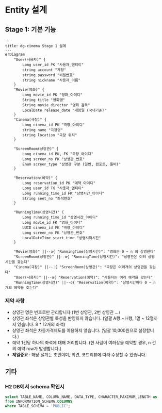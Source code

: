 # Entity 설계

## Stage 1: 기본 기능

```mermaid
---
title: dg-cinema Stage 1 설계
---
erDiagram
    "User(사용자)" {
        Long user_id PK "사용자_엔티티"
        string account "계정"
        string password "비밀번호"
        string nickname "사용자_이름"
    }
    "Movie(영화)" {
        Long movie_id PK "영화_아이디"
        String title "영화명"
        String movie_director "영화 감독"
        LocalDate release_date "개봉일 (국내기준)"
    }
    "Cinema(극장)" {
        Long cinema_id PK "극장_아이디"
        string name "극장명"
        string location "극장 위치"
    }

    "ScreenRoom(상영관)" {
        Long cinema_id PK, FK "극장_아이디"
        Long screen_no PK "상영관_번호"
        Enum screen_type "상영관 구분 (일반, 컴포트, 돌비)"
    }

    "Reservation(예약)" {
        Long reservation_id PK "예약_아이디"
        Long user_id FK "사용자_엔티티"
        Long running_time_id FK "상영시간_아이디"
        String seet_no "좌석번호"
    }

    "RunningTime(상영시간)" {
        Long running_time_id "상영시간_아이디"
        Long movie_id FK "영화_아이디"
        UUID cinema_id FK "극장_아이디"
        Long screen_no FK "상영관_번호"
        LocalDateTime start_time "상영시작시간"
    }

    "Movie(영화)" ||--o{ "RunningTime(상영시간)": "영화는 0 ~ n 회 상영한다"
    "ScreenRoom(상영관)" ||--o{ "RunningTime(상영시간)": "상영관은 여러 상영시간을 갖는다"
    "Cinema(극장)" ||--|{ "ScreenRoom(상영관)": "극장은 여러개의 상영관을 갖는다"
    "User(사용자)" ||--o{ "Reservation(예약)": "사용자는 여러 예약을 갖는다"
    "RunningTime(상영시간)" ||--o{ "Reservation(예약)": "상영시간마다 0 ~ n개의 예약을 갖는다"

```

### 제약 사항

- 상영관 명은 번호로만 관리합니다 (1번 상영관, 2번 상영관 ...)
- 상영관 좌석은 상영관별 특성을 반영하지 않습니다. (일괄 A행 ~ H행, 1열 ~ 12열까지 있습니다. 8 * 12개의 좌석)
- 상영관 좌석은 차등가격제도를 이용하지 않습니다. (일괄 10,000원으로 설정합니다.)
- 예약 1건당 하나의 좌석에 대해 처리합니다. (한 사람이 여러장을 예약할 경우, n 건의 예약 row가 발생합니다.)
- **제일중요** : 해당 설계는 초안이며, 의견, 코드리뷰에 따라 수정할 수 있습니다.

## 기타

### H2 DB에서 schema 확인시

```sql
select TABLE_NAME, COLUMN_NAME, DATA_TYPE, CHARACTER_MAXIMUM_LENGTH as LENGTH, COLUMN_DEFAULT, REMARKS
from INFORMATION_SCHEMA.COLUMNS
where TABLE_SCHEMA = 'PUBLIC';
```
